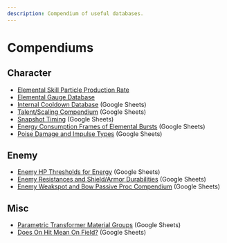 ```yaml
---
description: Compendium of useful databases.
---
```


# Compendiums

## Character

* [Elemental Skill Particle Production Rate](elemental-skill-particles.md)
* [Elemental Gauge Database](elemental-gauges.md)
* [Internal Cooldown Database](https://docs.google.com/spreadsheets/d/1dE8mTmRVlR1izKynvSD4Jk5igvWFMlVMENzUsel-n-0/) \(Google Sheets\)
* [Talent/Scaling Compendium](https://docs.google.com/spreadsheets/d/1zziYa1BjNhye-8xcUyo4wZXegS3EAfSx_H0atn7N4pY/) \(Google Sheets\)
* [Snapshot Timing](https://docs.google.com/spreadsheets/d/1M2nTLogzYd2o4ZLkYEkzfovwiTznQOB5ujWuMlQbE0k/) \(Google Sheets\)
* [Energy Consumption Frames of Elemental Bursts](https://docs.google.com/spreadsheets/d/1iLUT8Tafwih3RZbNlA59w6-x5NQdgPvsMc86b7W92DQ) \(Google Sheets\)
* [Poise Damage and Impulse Types](https://docs.google.com/spreadsheets/d/1kANgUXYaUvh5vv31sGYM28kK6MXtW8rx/edit?usp=sharing&ouid=100059362950298098203&rtpof=true&sd=true) \(Google Sheets\)

## Enemy

* [Enemy HP Thresholds for Energy](https://docs.google.com/spreadsheets/d/1_z2tKyqWCybPGHGFBhibtfSeHm3by6aCME_OakNz7-8/) \(Google Sheets\)
* [Enemy Resistances and Shield/Armor Durabilities](https://docs.google.com/spreadsheets/d/1196OGAGBtFV_wPGwd6jME4JBYDOQdToAP3jhcZshq-I/htmlview#) \(Google Sheets\)
* [Enemy Weakspot and Bow Passive Proc Compendium](https://docs.google.com/spreadsheets/d/15NsYXElFYFNXjnYGfp5seVkud3ASqgI0KXnAcWSPN0g/) \(Google Sheets\)

## Misc

* [Parametric Transformer Material Groups](https://docs.google.com/spreadsheets/d/1M2EpQp0_i34Mb7dpjsczK0wSC8QHj3w4nBhC4vIfDXM/) \(Google Sheets\)
* [Does On Hit Mean On Field?](https://docs.google.com/spreadsheets/d/1S_Toll_6qIO1q2ood0KPteVH0-lw3mAPTKqEkmJeo9U/edit#gid=0) \(Google Sheets\)
